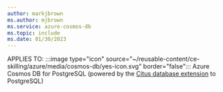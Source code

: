 ```yaml
---
author: markjbrown
ms.author: mjbrown
ms.service: azure-cosmos-db
ms.topic: include
ms.date: 01/30/2023
---
```


APPLIES TO:
:::image type="icon" source="~/reusable-content/ce-skilling/azure/media/cosmos-db/yes-icon.svg" border="false":::
Azure Cosmos DB for PostgreSQL (powered by the [Citus database
extension](https://github.com/citusdata/citus) to PostgreSQL)
